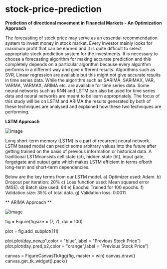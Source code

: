 # stock-price-prediction  

**Prediction of directional movement in Financial Markets - An Optimization Approach**

The forecasting of stock price may serve as an essential recommendation system to invest money in stock market. Every investor mainly looks for maximum profit that can be earned and it is quite difficult to select appropriate stock prediction system for the investments. It is necessary to choose a forecasting algorithm for making accurate prediction and this completely depends on a particular algorithm because every algorithm performs in a different way and give different results. Algorithms such as SVR, Linear regression are available but this might not give accurate results in time series data. While the algorithm such as SARIMA, SARIMAX, VAR, VARMA, VARMAX, ARIMA etc. are available for time series data. Some neural networks such as RNN and LSTM can also be used for time series data and neural networks are meant to be learn appropriately. The focus of this study will be on LSTM and ARIMA the results generated by both of these techniques are analysed and explained how these two techniques are performing.

**LSTM Approach**


![image](https://user-images.githubusercontent.com/61080527/147283022-eb3d73b0-e793-4452-b01d-8a9598a4c929.png)

Long short-term memory (LSTM) is a part of recurrent neural network. LSTM based model can predict some arbitrary values into the future after getting trained on the basis of previous information or historical data. A traditional LSTMconsists cell state (ct), hidden state (ht), input gate, forgetgate and output gate which makes LSTM efficient in terms ofboth long-term and short-term dependencies.

Below are the key terms from our LSTM model.
a) Optimizer used: Adam.
b) Dropout per iteration: 20%
c) Loss function used: Mean squared error (MSE).
d) Batch size used: 64
e) Epochs: Trained for 100 epochs.
f) Validation size: 35% of total data.
g) Validation loss: 0.0011

**
ARIMA Approach **


![image](https://user-images.githubusercontent.com/61080527/147283680-6644e160-04b3-480d-bf1c-6f3fac2f2ab2.png)

fig = Figure(figsize = (7, 7), dpi = 100) 

plot = fig.add_subplot(111) 

plot.plot(day_new,p1,color = "blue",label = "Previous Stock Price") 
plot.plot(day_pred,p2,color = "orange",label = "Previous Stock Price")

canvas = FigureCanvasTkAgg(fig, master = win) 
canvas.draw() 
    	canvas.get_tk_widget().pack() 



